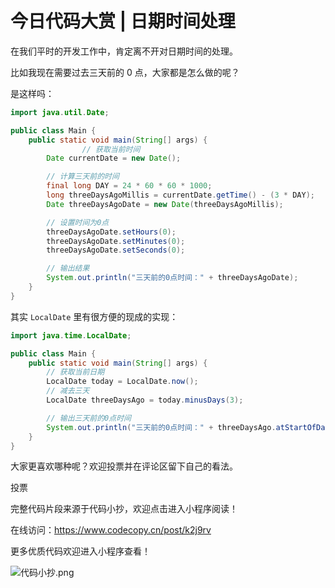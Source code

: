 # 今日代码大赏 | 日期时间处理

在我们平时的开发工作中，肯定离不开对日期时间的处理。

比如我现在需要过去三天前的 0 点，大家都是怎么做的呢？

是这样吗：

```java
import java.util.Date;

public class Main {
    public static void main(String[] args) {
				// 获取当前时间
        Date currentDate = new Date();

        // 计算三天前的时间
        final long DAY = 24 * 60 * 60 * 1000;
        long threeDaysAgoMillis = currentDate.getTime() - (3 * DAY);
        Date threeDaysAgoDate = new Date(threeDaysAgoMillis);

        // 设置时间为0点
        threeDaysAgoDate.setHours(0);
        threeDaysAgoDate.setMinutes(0);
        threeDaysAgoDate.setSeconds(0);

        // 输出结果
        System.out.println("三天前的0点时间：" + threeDaysAgoDate);
    }
}
```

其实 `LocalDate` 里有很方便的现成的实现：

```java
import java.time.LocalDate;

public class Main {
    public static void main(String[] args) {
        // 获取当前日期
        LocalDate today = LocalDate.now();
        // 减去三天
        LocalDate threeDaysAgo = today.minusDays(3);

        // 输出三天前的0点时间
        System.out.println("三天前的0点时间：" + threeDaysAgo.atStartOfDay());
    }
}
```

大家更喜欢哪种呢？欢迎投票并在评论区留下自己的看法。

投票

完整代码片段来源于代码小抄，欢迎点击进入小程序阅读！

在线访问：https://www.codecopy.cn/post/k2j9rv

更多优质代码欢迎进入小程序查看！

![代码小抄.png](..%2Fimgs%2F%E4%BB%A3%E7%A0%81%E5%B0%8F%E6%8A%84.png)



